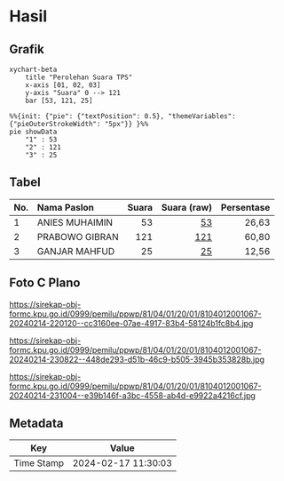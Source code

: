 # Hasil

## Grafik

```mermaid
xychart-beta
    title "Perolehan Suara TPS"
    x-axis [01, 02, 03]
    y-axis "Suara" 0 --> 121
    bar [53, 121, 25]
```

```mermaid
%%{init: {"pie": {"textPosition": 0.5}, "themeVariables": {"pieOuterStrokeWidth": "5px"}} }%%
pie showData
    "1" : 53
    "2" : 121
    "3" : 25
```

## Tabel

| No. | Nama Paslon    | Suara | Suara (raw) | Persentase |
|:--- |:-------------- | -----:| -----------:| ----------:|
| 1   | ANIES MUHAIMIN | 53    | [53][p-1]   | 26,63      |
| 2   | PRABOWO GIBRAN | 121   | [121][p-2]  | 60,80      |
| 3   | GANJAR MAHFUD  | 25    | [25][p-3]   | 12,56      |


[p-1]: https://github.com/gigit-pemilu/pemilu-2024-81-maluku/blob/main/pilpres/hitung-suara/sub/81-maluku/sub/04-buru/sub/01-namlea/sub/2001-namlea/sub/067-tps/sub/paslon-1.txt
[p-2]: https://github.com/gigit-pemilu/pemilu-2024-81-maluku/blob/main/pilpres/hitung-suara/sub/81-maluku/sub/04-buru/sub/01-namlea/sub/2001-namlea/sub/067-tps/sub/paslon-2.txt
[p-3]: https://github.com/gigit-pemilu/pemilu-2024-81-maluku/blob/main/pilpres/hitung-suara/sub/81-maluku/sub/04-buru/sub/01-namlea/sub/2001-namlea/sub/067-tps/sub/paslon-3.txt

## Foto C Plano

https://sirekap-obj-formc.kpu.go.id/0999/pemilu/ppwp/81/04/01/20/01/8104012001067-20240214-220120--cc3160ee-07ae-4917-83b4-58124b1fc8b4.jpg

https://sirekap-obj-formc.kpu.go.id/0999/pemilu/ppwp/81/04/01/20/01/8104012001067-20240214-230822--448de293-d51b-46c9-b505-3945b353828b.jpg

https://sirekap-obj-formc.kpu.go.id/0999/pemilu/ppwp/81/04/01/20/01/8104012001067-20240214-231004--e39b146f-a3bc-4558-ab4d-e9922a4216cf.jpg


## Metadata

| Key        | Value               |
| ---------- | ------------------- |
| Time Stamp | 2024-02-17 11:30:03 |



